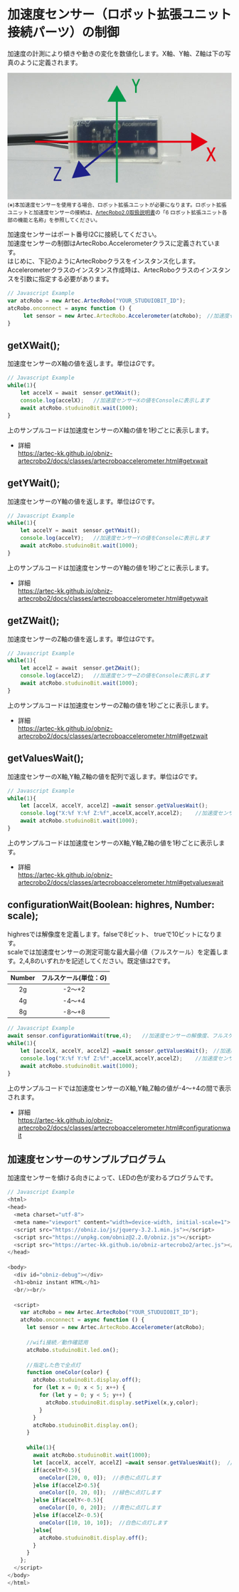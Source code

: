# 加速度センサー（ロボット拡張ユニット接続パーツ）の制御
加速度の計測により傾きや動きの変化を数値化します。X軸、Y軸、Z軸は下の写真のように定義されます。</br>

![](./image/ex-accelerometer.jpg)<br>
<small>(※)本加速度センサーを使用する場合、ロボット拡張ユニットが必要になります。ロボット拡張ユニットと加速度センサーの接続は、[ArtecRobo2.0取扱説明書](https://www.artec-kk.co.jp/artecrobo2/pdf/jp/82541man_K0419_J.pdf)の「6 ロボット拡張ユニット各部の機能と名称」を参照してください。<br></small>

加速度センサーはポート番号I2Cに接続してください。</br>
加速度センサーの制御はArtecRobo.Accelerometerクラスに定義されています。</br>
はじめに、下記のようにArtecRoboクラスをインスタンス化します。
Accelerometerクラスのインスタンス作成時は、ArtecRoboクラスのインスタンスを引数に指定する必要があります。
```Javascript
// Javascript Example
var atcRobo = new Artec.ArtecRobo("YOUR_STUDUIOBIT_ID");
atcRobo.onconnect = async function () {
     let sensor = new Artec.ArtecRobo.Accelerometer(atcRobo);　//加速度センサーを接続する場合
}
```

## getXWait();

加速度センサーのX軸の値を返します。単位は$G$です。

```Javascript
// Javascript Example
while(1){
    let accelX = await　sensor.getXWait();
    console.log(accelX);   //加速度センサーXの値をConsoleに表示します
    await atcRobo.studuinoBit.wait(1000);
}
```
上のサンプルコードは加速度センサーのX軸の値を1秒ごとに表示します。
* 詳細<br>
https://artec-kk.github.io/obniz-artecrobo2/docs/classes/artecroboaccelerometer.html#getxwait

## getYWait();
加速度センサーのY軸の値を返します。単位は$G$です。

```Javascript
// Javascript Example
while(1){
    let accelY = await　sensor.getYWait();
    console.log(accelY);   //加速度センサーYの値をConsoleに表示します
    await atcRobo.studuinoBit.wait(1000);
}
```
上のサンプルコードは加速度センサーのY軸の値を1秒ごとに表示します。
* 詳細<br>
https://artec-kk.github.io/obniz-artecrobo2/docs/classes/artecroboaccelerometer.html#getywait

## getZWait();
加速度センサーのZ軸の値を返します。単位は$G$です。
```Javascript
// Javascript Example
while(1){
    let accelZ = await　sensor.getZWait();
    console.log(accelZ);   //加速度センサーZの値をConsoleに表示します
    await atcRobo.studuinoBit.wait(1000);
}
```
上のサンプルコードは加速度センサーのZ軸の値を1秒ごとに表示します。
* 詳細<br>
https://artec-kk.github.io/obniz-artecrobo2/docs/classes/artecroboaccelerometer.html#getzwait

## getValuesWait();
加速度センサーのX軸,Y軸,Z軸の値を配列で返します。単位は$G$です。

```Javascript
// Javascript Example
while(1){
    let [accelX, accelY, accelZ] =await sensor.getValuesWait();
    console.log("X:%f Y:%f Z:%f",accelX,accelY,accelZ);    //加速度センサーの値をConsoleに表示します
    await atcRobo.studuinoBit.wait(1000);
}
```
上のサンプルコードは加速度センサーのX軸,Y軸,Z軸の値を1秒ごとに表示します。
* 詳細<br>
https://artec-kk.github.io/obniz-artecrobo2/docs/classes/artecroboaccelerometer.html#getvalueswait


## configurationWait(Boolean: highres, Number: scale);
highresでは解像度を定義します。falseで8ビット、
trueで10ビットになります。<br>
scaleでは加速度センサーの測定可能な最大最小値（フルスケール）を定義します。2,4,8のいずれかを記述してください。既定値は2です。<br>

| Number |      フルスケール(単位：$G$)     |
|:------:|:-------------:|
|   2g   | -2～+2 |
|   4g   | -4～+4 |
|   8g   | -8～+8 |


```Javascript
// Javascript Example
await sensor.configurationWait(true,4);　　//加速度センサーの解像度、フルスケールが変更されます
while(1){
    let [accelX, accelY, accelZ] =await sensor.getValuesWait();　//加速度センサーX,Y,Zの値を取得します
    console.log("X:%f Y:%f Z:%f",accelX,accelY,accelZ);    //加速度センサーの値をConsoleに表示します
    await atcRobo.studuinoBit.wait(1000);
}
```
上のサンプルコードでは加速度センサーのX軸,Y軸,Z軸の値が-4～+4の間で表示されます。

* 詳細<br>
https://artec-kk.github.io/obniz-artecrobo2/docs/classes/artecroboaccelerometer.html#configurationwait

## 加速度センサーのサンプルプログラム
加速度センサーを傾ける向きによって、LEDの色が変わるプログラムです。
```Javascript
// Javascript Example
<html>
<head>
  <meta charset="utf-8">
  <meta name="viewport" content="width=device-width, initial-scale=1">
  <script src="https://obniz.io/js/jquery-3.2.1.min.js"></script>
  <script src="https://unpkg.com/obniz@2.2.0/obniz.js"></script>
  <script src="https://artec-kk.github.io/obniz-artecrobo2/artec.js"></script>
</head>

<body>
  <div id="obniz-debug"></div>
  <h1>obniz instant HTML</h1>
  <br/><br/>

  <script>
    var atcRobo = new Artec.ArtecRobo("YOUR_STUDUIOBIT_ID");
    atcRobo.onconnect = async function () {
      let sensor = new Artec.ArtecRobo.Accelerometer(atcRobo);
      
      //wifi接続／動作確認用
      atcRobo.studuinoBit.led.on();

      //指定した色で全点灯
      function oneColor(color) {
        atcRobo.studuinoBit.display.off();
        for (let x = 0; x < 5; x++) {
          for (let y = 0; y < 5; y++) {
            atcRobo.studuinoBit.display.setPixel(x,y,color);
          }
        }
        atcRobo.studuinoBit.display.on();
      }
    
      while(1){
        await atcRobo.studuinoBit.wait(1000);
        let [accelX, accelY, accelZ] =await sensor.getValuesWait();  //加速度センサーX,Y,Zの値を取得します
        if(accelY>0.5){
          oneColor([20, 0, 0]);  //赤色に点灯します
        }else if(accelZ>0.5){
          oneColor([0, 20, 0]);  //緑色に点灯します
        }else if(accelY<-0.5){
          oneColor([0, 0, 20]);  //青色に点灯します
        }else if(accelZ<-0.5){  
          oneColor([10, 10, 10]);  //白色に点灯します
        }else{
          atcRobo.studuinoBit.display.off();
        }
      }     
    };
  </script>
</body>
</html>
```
